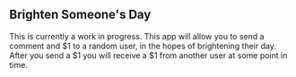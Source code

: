 ## Brighten Someone's Day 

This is currently a work in progress. This app will allow you to send a comment and $1 to a random user, in the hopes of brightening their day. After you send a $1 you will receive a $1 from another user at some point in time. 




